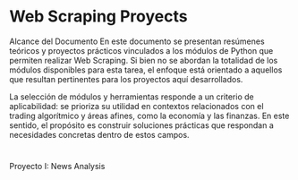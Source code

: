 # Web Scraping Proyects

Alcance del Documento
En este documento se presentan resúmenes teóricos y proyectos prácticos vinculados a los módulos de Python que permiten realizar Web Scraping. Si bien no se abordan la totalidad de los módulos disponibles para esta tarea, el enfoque está orientado a aquellos que resultan pertinentes para los proyectos aquí desarrollados.

La selección de módulos y herramientas responde a un criterio de aplicabilidad: se prioriza su utilidad en contextos relacionados con el trading algorítmico y áreas afines, como la economía y las finanzas. En este sentido, el propósito es construir soluciones prácticas que respondan a necesidades concretas dentro de estos campos.




#
Proyecto I: News Analysis
